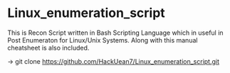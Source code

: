 # Linux_enumeration_script
This is Recon Script written in Bash Scripting Language which in useful in Post Enumeraton for Linux/Unix Systems. Along with this manual cheatsheet is also included.



-> git clone https://github.com/HackUean7/Linux_enumeration_script.git
